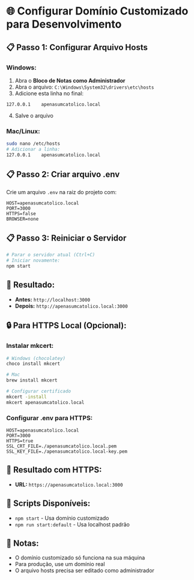 # 🌐 Configurar Domínio Customizado para Desenvolvimento

## 📋 **Passo 1: Configurar Arquivo Hosts**

### **Windows:**
1. Abra o **Bloco de Notas como Administrador**
2. Abra o arquivo: `C:\Windows\System32\drivers\etc\hosts`
3. Adicione esta linha no final:
```
127.0.0.1    apenasumcatolico.local
```
4. Salve o arquivo

### **Mac/Linux:**
```bash
sudo nano /etc/hosts
# Adicionar a linha:
127.0.0.1    apenasumcatolico.local
```

## 📋 **Passo 2: Criar arquivo .env**

Crie um arquivo `.env` na raiz do projeto com:
```env
HOST=apenasumcatolico.local
PORT=3000
HTTPS=false
BROWSER=none
```

## 📋 **Passo 3: Reiniciar o Servidor**

```bash
# Parar o servidor atual (Ctrl+C)
# Iniciar novamente:
npm start
```

## 🎯 **Resultado:**
- **Antes:** `http://localhost:3000`
- **Depois:** `http://apenasumcatolico.local:3000`

## 🔒 **Para HTTPS Local (Opcional):**

### **Instalar mkcert:**
```bash
# Windows (chocolatey)
choco install mkcert

# Mac
brew install mkcert

# Configurar certificado
mkcert -install
mkcert apenasumcatolico.local
```

### **Configurar .env para HTTPS:**
```env
HOST=apenasumcatolico.local
PORT=3000
HTTPS=true
SSL_CRT_FILE=./apenasumcatolico.local.pem
SSL_KEY_FILE=./apenasumcatolico.local-key.pem
```

## 🎯 **Resultado com HTTPS:**
- **URL:** `https://apenasumcatolico.local:3000`

## 🔧 **Scripts Disponíveis:**
- `npm start` - Usa domínio customizado
- `npm run start:default` - Usa localhost padrão

## 📝 **Notas:**
- O domínio customizado só funciona na sua máquina
- Para produção, use um domínio real
- O arquivo hosts precisa ser editado como administrador 